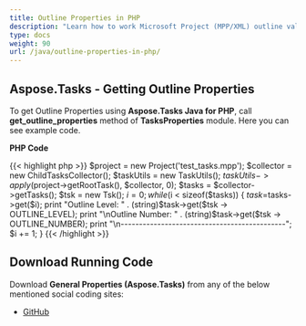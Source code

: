 ```yaml
---
title: Outline Properties in PHP
description: "Learn how to work Microsoft Project (MPP/XML) outline values using Aspose.Tasks Java for PHP."
type: docs
weight: 90
url: /java/outline-properties-in-php/
---
```


## **Aspose.Tasks - Getting Outline Properties**
To get Outline Properties using **Aspose.Tasks Java for PHP**, call **get_outline_properties** method of **TasksProperties** module. Here you can see example code.

**PHP Code**

{{< highlight php >}}
$project = new Project('test_tasks.mpp');
$collector = new ChildTasksCollector();
$taskUtils = new TaskUtils();
$taskUtils->apply($project->getRootTask(), $collector, 0);
$tasks = $collector->getTasks();
$tsk = new Tsk();
$i = 0;
while ($i < sizeof($tasks))
{
    $task=$tasks->get($i);
    print "Outline Level: " . (string)$task->get($tsk -> OUTLINE_LEVEL);
    print "\nOutline Number: " . (string)$task->get($tsk -> OUTLINE_NUMBER);
    print "\n---------------------------------------------";
    $i += 1;
}
{{< /highlight >}}

## **Download Running Code**
Download **General Properties (Aspose.Tasks)** from any of the below mentioned social coding sites:

- [GitHub](https://github.com/aspose-tasks/Aspose.Tasks-for-Java/blob/master/Plugins/Aspose_Tasks_Java_for_PHP/src/aspose/tasks/WorkingWithTasks/TasksProperties.php)
